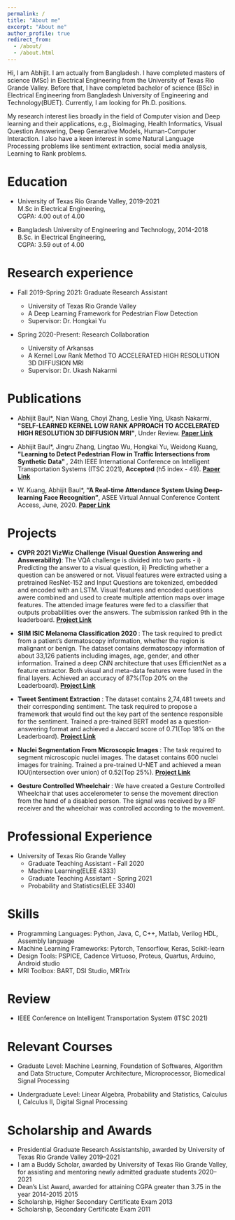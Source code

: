 ```yaml
---
permalink: /
title: "About me"
excerpt: "About me"
author_profile: true
redirect_from: 
  - /about/
  - /about.html
---
```


Hi, I am Abhijit. I am actually from Bangladesh. I have completed masters of science (MSc) in Electrical Engineering from the University of Texas Rio Grande Valley. Before that, I have completed bachelor of science (BSc) in Electrical Engineering from Bangladesh University of Engineering and Technology(BUET). Currently, I am looking for Ph.D. positions.

My research interest lies broadly in the field of Computer vision and Deep learning and their applications, e.g., BioImaging, Health Informatics, Visual Question Answering, Deep Generative Models, Human-Computer Interaction. I also have a keen interest in some Natural Language Processing problems like sentiment extraction, social media analysis, Learning to Rank problems.



Education
======
* University of Texas Rio Grande Valley, 2019-2021\
    M.Sc in Electrical Engineering, \
    CGPA: 4.00 out of 4.00

* Bangladesh University of Engineering and Technology, 2014-2018\
    B.Sc. in Electrical Engineering, \
    CGPA: 3.59 out of 4.00


Research experience
======
* Fall 2019-Spring 2021: Graduate Research Assistant
  * University of Texas Rio Grande Valley
  * A Deep Learning Framework for Pedestrian Flow Detection
  * Supervisor: Dr. Hongkai Yu

* Spring 2020-Present: Research Collaboration
  * University of Arkansas
  * A Kernel Low Rank Method TO ACCELERATED HIGH RESOLUTION 3D DIFFUSION MRI
  * Supervisor: Dr. Ukash Nakarmi

Publications
======
* Abhijit Baul*, Nian Wang, Choyi Zhang, Leslie Ying, Ukash Nakarmi, <b>"SELF-LEARNED KERNEL LOW RANK APPROACH TO ACCELERATED HIGH RESOLUTION 3D DIFFUSION MRI"</b>, Under Review. <b> <a href="https://www.w3schools.com">Paper Link</a> </b>

* Abhijit Baul*, Jingru Zhang, Lingtao Wu, Hongkai Yu, Weidong Kuang, <b>"Learning to Detect Pedestrian Flow in Traffic
Intersections from Synthetic Data" </b>, 24th IEEE International Conference on Intelligent Transportation Systems (ITSC 2021), <b>Accepted</b> (h5 index - 49). <b> <a href="https://www.w3schools.com">Paper Link</a> </b>

* W. Kuang, Abhijit Baul*,<b> “A Real-time Attendance System Using Deep-learning Face Recognition”</b>,
ASEE Virtual Annual Conference Content Access, June, 2020. <b> <a href="https://peer.asee.org/a-real-time-attendance-system-using-deep-learning-face-recognition">Paper Link</a> </b>

Projects
======
* <b> CVPR 2021 VizWiz Challenge (Visual Question Answering and Answerability)</b>: The VQA challenge is divided into two parts - i) Predicting the answer to a visual question, ii) Predicting whether a question can be answered or not. Visual features were extracted using a pretrained ResNet-152 and Input Questions are tokenized, embedded and encoded with an LSTM.
Visual features and encoded questions awere combined and used to create multiple attention maps over image features. The attended image features were fed to a classifier that outputs probabilities over the answers. The submission ranked 9th in the leaderboard. <b> <a href="https://github.com/abhijit-buet/VizWiz-Visua-Question-Answering-2021">Project Link</a> </b>


* <b> SIIM ISIC Melanoma Classification 2020 </b>: The task required to predict from a patient’s dermatoscopy
information, whether the region is malignant or benign. The dataset contains dermatoscopy information of about
33,126 patients including images, age, gender, and other information. Trained a deep CNN architecture that uses
EfficientNet as a feature extractor. Both visual and meta-data features were fused in the final layers. Achieved an
accuracy of 87%(Top 20% on the Leaderboard).<b> <a href="https://github.com/abhijit-buet/SIIM-ISIC-Melanoma-Classification">Project Link</a> </b>

* <b> Tweet Sentiment Extraction </b>: The dataset contains 2,74,481 tweets and their corresponding sentiment. The task
required to propose a framework that would find out the key part of the sentence responsible for the sentiment.
Trained a pre-trained BERT model as a question-answering format and achieved a Jaccard score of 0.71(Top 18%
on the Leaderboard). <b> <a href="https://github.com/abhijit-buet/Tweet-Sentiment-Extraction">Project Link</a> </b>

* <b> Nuclei Segmentation From Microscopic Images </b>: The task required to segment microscopic nuclei images.
The dataset contains 600 nuclei images for training. Trained a pre-trained U-NET and achieved a mean
IOU(intersection over union) of 0.52(Top 25%). <b> <a href="https://github.com/abhijit-buet/Nuclei-segmentation-from-microscopic-images">Project Link</a> </b>

* <b> Gesture Controlled Wheelchair </b>: We have created a Gesture Controlled Wheelchair that uses accelerometer to sense the movement direction from the hand of a disabled person. The signal was received by a RF receiver and the wheelchair was controlled according to the movement.


Professional Experience
======
* University of Texas Rio Grande Valley 
  * Graduate Teaching Assistant - Fall 2020
  * Machine Learning(ELEE 4333)
  * Graduate Teaching Assistant - Spring 2021
  * Probability and Statistics(ELEE 3340)
  
Skills
======
* Programming Languages: Python, Java, C, C++, Matlab, Verilog HDL, Assembly language
* Machine Learning Frameworks: Pytorch, Tensorflow, Keras, Scikit-learn
* Design Tools: PSPICE, Cadence Virtuoso, Proteus, Quartus, Arduino, Android studio
* MRI Toolbox: BART, DSI Studio, MRTrix


Review
======
* IEEE Conference on Intelligent Transportation System (ITSC 2021)

Relevant Courses
======
* Graduate Level: Machine Learning, Foundation of Softwares, Algorithm and Data Structure, Computer Architecture, Microprocessor, Biomedical
Signal Processing

* Undergraduate Level: Linear Algebra, Probability and Statistics, Calculus I, Calculus II, Digital Signal
Processing


Scholarship and Awards
======
* Presidential Graduate Research Assistantship, awarded by University of Texas Rio Grande Valley 2019–2021
* I am a Buddy Scholar, awarded by University of Texas Rio Grande Valley,
  for assisting and mentoring newly admitted graduate students 2020–2021
* Dean’s List Award, awarded for attaining CGPA greater than 3.75 in the year 2014-2015 2015
* Scholarship, Higher Secondary Certificate Exam 2013
* Scholarship, Secondary Certificate Exam 2011



